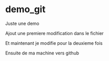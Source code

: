 # demo_git
Juste une demo

Ajout une premiere modification dans le fichier

Et maintenant je modifie pour la deuxieme fois

Ensuite de ma machine vers github
